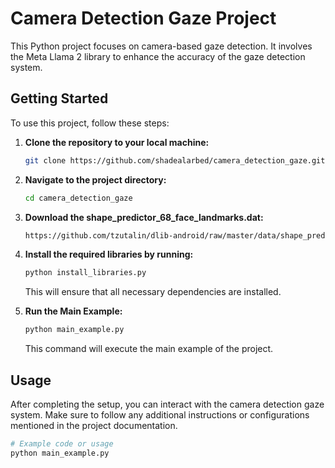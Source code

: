# Camera Detection Gaze Project

This Python project focuses on camera-based gaze detection. It involves the Meta Llama 2 library to enhance the accuracy of the gaze detection system.

## Getting Started

To use this project, follow these steps:

1. **Clone the repository to your local machine:**

    ```bash
    git clone https://github.com/shadealarbed/camera_detection_gaze.git
    ```

2. **Navigate to the project directory:**

    ```bash
    cd camera_detection_gaze
    ```

3. **Download the shape_predictor_68_face_landmarks.dat:**

    ```bash
    https://github.com/tzutalin/dlib-android/raw/master/data/shape_predictor_68_face_landmarks.dat
    ```

3. **Install the required libraries by running:**

    ```bash
    python install_libraries.py
    ```

   This will ensure that all necessary dependencies are installed.

4. **Run the Main Example:**

    ```bash
    python main_example.py
    ```

   This command will execute the main example of the project.

## Usage

After completing the setup, you can interact with the camera detection gaze system. Make sure to follow any additional instructions or configurations mentioned in the project documentation.

```python
# Example code or usage
python main_example.py
